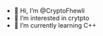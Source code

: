 - 👋 Hi, I’m @CryptoFhewli
- 👀 I’m interested in crytpto
- 🌱 I’m currently learning C++

<!---
CryptoFhewli/CryptoFhewli is a ✨ special ✨ repository because its `README.md` (this file) appears on your GitHub profile.
You can click the Preview link to take a look at your changes.
--->
